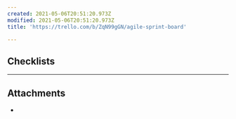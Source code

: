 ```yaml
---
created: 2021-05-06T20:51:20.973Z
modified: 2021-05-06T20:51:20.973Z
title: 'https://trello.com/b/ZqN99gGN/agile-sprint-board'

---
```


## Checklists

---

## Attachments

* 